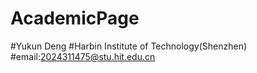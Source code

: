# AcademicPage
#Yukun Deng
#Harbin Institute of Technology(Shenzhen)
#email:2024311475@stu.hit.edu.cn
